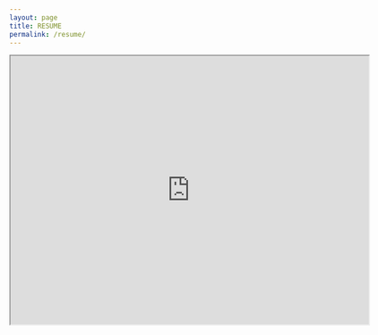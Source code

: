 ```yaml
---
layout: page
title: RESUME
permalink: /resume/
---
```


<iframe src="https://drive.google.com/file/d/1e7OL1vDGpNtRMEZln1E5V3jt-amJPD_d/preview" width="640" height="480"></iframe>
